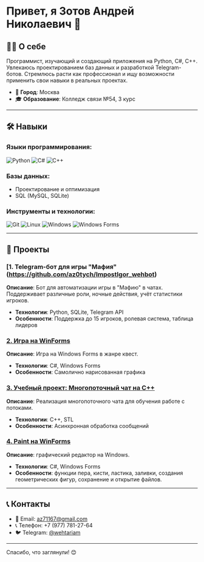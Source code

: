 # Привет, я Зотов Андрей Николаевич 👋

## 👨‍💻 О себе
Программист, изучающий и создающий приложения на Python, C#, C++. Увлекаюсь проектированием баз данных и разработкой Telegram-ботов. Стремлюсь расти как профессионал и ищу возможности применить свои навыки в реальных проектах.

- 📍 **Город**: Москва
- 🎓 **Образование**: Колледж связи №54, 3 курс

---

## 🛠 Навыки

### Языки программирования:
![Python](https://img.shields.io/badge/-Python-3776AB?style=flat&logo=python&logoColor=white)
![C#](https://img.shields.io/badge/-C%23-239120?style=flat&logo=c-sharp&logoColor=white)
![C++](https://img.shields.io/badge/-C%2B%2B-00599C?style=flat&logo=c%2B%2B&logoColor=white)

### Базы данных:
- Проектирование и оптимизация
- SQL (MySQL, SQLite)

### Инструменты и технологии:
![Git](https://img.shields.io/badge/-Git-F05032?style=flat&logo=git&logoColor=white)
![Linux](https://img.shields.io/badge/-Linux-FCC624?style=flat&logo=linux&logoColor=black)
![Windows](https://img.shields.io/badge/-Windows-0078D6?style=flat&logo=windows&logoColor=white)
![Windows Forms](https://img.shields.io/badge/-Windows%20Forms-0078D6?style=flat&logo=windows&logoColor=white)


---

## 📂 Проекты

### [1. Telegram-бот для игры "Мафия"(https://github.com/az0tych/ImpostIgor_wehbot)
**Описание**: Бот для автоматизации игры в "Мафию" в чатах. Поддерживает различные роли, ночные действия, учёт статистики игроков.
- **Технологии**: Python, SQLite, Telegram API
- **Особенности**: Поддержка до 15 игроков, ролевая система, таблица лидеров

### [2. Игра на WinForms](https://github.com/az0tych/Truda-Escape)
**Описание**: Игра на Windows Forms в жанре квест.
- **Технологии**: C#, Windows Forms
- **Особенности**: Самолично нарисованная графика

### [3. Учебный проект: Многопоточный чат на C++](https://github.com/az0tych/multithreaded-chat)
**Описание**: Реализация многопоточного чата для обучения работе с потоками.
- **Технологии**: C++, STL
- **Особенности**: Асинхронная обработка сообщений

### [4. Paint на WinForms](https://github.com/az0tych/Paint.ZAKvasska)
**Описание**: графический редактор на Windows.
- **Технологии**: C#, Windows Forms
- **Особенности**: функции пера, кисти, ластика, заливки, создания геометрических фигур, сохранение и открытие файлов.

---

## 📞 Контакты
- 📧 Email: [az71167@gmail.com](mailto:az71167@gmail.com)
- 📞 Телефон: +7 (977) 781-27-64
- 🐦 Telegram: [@wehtariam](https://t.me/wehtariam)  

---

Спасибо, что заглянули! 😊
